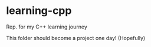 # learning-cpp
Rep. for my C++ learning journey


This folder should become a project one day! (Hopefully)
